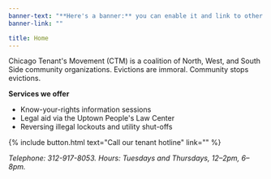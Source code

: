 ```yaml
---
banner-text: "**Here's a banner:** you can enable it and link to other pages"
banner-link: ""

title: Home
---
```


Chicago Tenant's Movement (CTM) is a coalition of North, West, and South Side community organizations. Evictions are immoral. Community stops evictions.

**Services we offer**
- Know-your-rights information sessions
- Legal aid via the Uptown People's Law Center
- Reversing illegal lockouts and utility shut-offs

{% include button.html text="Call our tenant hotline" link="" %}

_Telephone: 312-917-8053. Hours: Tuesdays and Thursdays, 12–2pm, 6–8pm._
